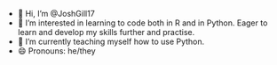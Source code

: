 - 👋 Hi, I’m @JoshGill17
- 👀 I’m interested in learning to code both in R and in Python. Eager to learn and develop my skills further and practise.
- 🌱 I’m currently teaching myself how to use Python.
- 😄 Pronouns: he/they


<!---
JoshGill1711/JoshGill17 is a ✨ special ✨ repository because its `README.md` (this file) appears on your GitHub profile.
You can click the Preview link to take a look at your changes.
--->
